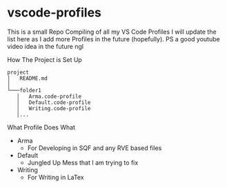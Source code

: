 # vscode-profiles
 This is a small Repo Compiling of all my VS Code Profiles
 I will update the list here as I add more Profiles in the future (hopefully).
 PS a good youtube video idea in the future ngl

How The Project is Set Up
```
project
│   README.md
│
└───folder1
   │   Arma.code-profile
   │   Default.code-profile
   │   Writing.code-profile
   │...
```
What Profile Does What

 * Arma
   - For Developing in SQF and any RVE based files 
 * Default
   - Jungled Up Mess that I am trying to fix 
 * Writing
   - For Writing in  LaTex
 
 

